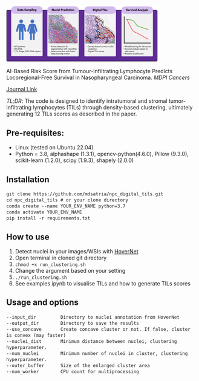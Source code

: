 <img src="graphical_abstract.png" width=400>

AI-Based Risk Score from Tumour-Infiltrating Lymphocyte Predicts Locoregional-Free Survival in Nasopharyngeal Carcinoma. *MDPI Cancers*

[Journal Link](https://www.mdpi.com/journal/cancers/special_issues/UQW723W3OP)

*TL;DR*: The code is designed to identify intratumoral and stromal tumor-infiltrating lymphocytes (TILs) through density-based clustering, ultimately generating 12 TILs scores as described in the paper.

## Pre-requisites:
* Linux (tested on Ubuntu 22.04)
* Python = 3.8, alphashape (1.3.1), opencv-python(4.6.0), Pillow (9.3.0), scikit-learn (1.2.0), scipy (1.9.3), shapely (2.0.0)

## Installation

```
git clone https://github.com/mdsatria/npc_digital_tils.git
cd npc_digital_tils # or your clone directory
conda create --name YOUR_ENV_NAME python=3.7
conda activate YOUR_ENV_NAME
pip install -r requirements.txt
```

## How to use
1. Detect nuclei in your images/WSIs with [HoverNet](https://github.com/vqdang/hover_net)
2. Open terminal in cloned git directory 
3. `chmod +x run_clustering.sh` 
4. Change the argument based on your setting
5. `./run_clustering.sh`
6. See examples.ipynb to visualise TILs and how to generate TILs scores

## Usage and options
```
--input_dir         Directory to nuclei annotation from HoverNet
--output_dir        Directory to save the results
--use_concave       Create concave cluster or not. If false, cluster is convex (may faster)
--nuclei_dist       Minimum distance between nuclei, clustering hyperparameter.
--num_nuclei        Minimum number of nuclei in cluster, clustering hyperparameter.
--outer_buffer      Size of the enlarged cluster area
--num_worker        CPU count for multiprocessing
```